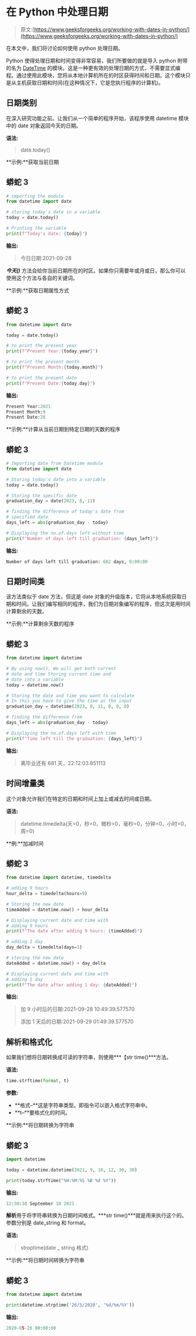 # 在 Python 中处理日期

> 原文:[https://www.geeksforgeeks.org/working-with-dates-in-python/](https://www.geeksforgeeks.org/working-with-dates-in-python/)

在本文中，我们将讨论如何使用 python 处理日期。

Python 使得处理日期和时间变得非常容易，我们所要做的就是导入 python 附带的名为 [DateTime](https://www.geeksforgeeks.org/python-datetime-module/) 的模块。这是一种更有效的处理日期的方式，不需要显式编程。通过使用此模块，您将从本地计算机所在的时区获得时间和日期。这个模块只是从主机获取日期和时间(在这种情况下，它是您执行程序的计算机)。

## 日期类别

在深入研究功能之前。让我们从一个简单的程序开始，该程序使用 datetime 模块中的 date 对象返回今天的日期。

**语法:**

> date.today()

**示例:**获取当前日期

## 蟒蛇 3

```py
# importing the module
from datetime import date

# storing today's date in a variable
today = date.today()

# Printing the variable
print(f"Today's date: {today}")
```

**输出:**

> 今日日期:2021-09-28

***今天()*** 方法会给你当前日期所在的时区。如果你只需要年或月或日，那么你可以使用这个方法与各自的关键词。

**示例:**获取日期属性方式

## 蟒蛇 3

```py
from datetime import date

today = date.today()

# to print the present year
print(f"Present Year:{today.year}")

# to print the present month
print(f"Present Month:{today.month}")

# to print the present date
print(f"Present Date:{today.day}")
```

**输出:**

```py
Present Year:2021
Present Month:9
Present Date:28
```

**示例:**计算从当前日期到特定日期的天数的程序

## 蟒蛇 3

```py
# Importing date from Datetime module
from datetime import date

# Storing today's date into a variable
today = date.today()

# Storing the specific date
graduation_day = date(2023, 8, 11)

# finding the difference of today's date from 
# specified date
days_left = abs(graduation_day - today)

# Displaying the no.of.days left without time
print(f"Number of days left till graduation: {days_left}")
```

**输出:**

```py
Number of days left till graduation: 682 days, 0:00:00
```

## 日期时间类

该方法类似于 date 方法，但这是 date 对象的升级版本，它将从本地系统获取日期和时间。让我们编写相同的程序，我们为日期对象编写的程序，但这次是用时间计算剩余的天数。

**示例:**计算剩余天数的程序

## 蟒蛇 3

```py
from datetime import datetime

# By using now(), We will get both current 
# date and time Storing current time and
# date into a variable
today = datetime.now()

# Storing the date and time you want to calculate
# In this you have to give the time as the input
graduation_day = datetime(2023, 8, 11, 0, 0, 0)

# finding the difference from
days_left = abs(graduation_day - today)

# Displaying the no.of.days left with time
print(f"Time left till the graduation: {days_left}")
```

**输出:**

> 离毕业还有 681 天，22:12:03.851113

## 时间增量类

这个对象允许我们在特定的日期和时间上加上或减去时间或日期。

**语法:**

> datetime.timedelta(天=0，秒=0，微秒=0，毫秒=0，分钟=0，小时=0，周=0)

**例:**加减时间

## 蟒蛇 3

```py
from datetime import datetime, timedelta

# adding 9 hours
hour_delta = timedelta(hours=9)

# Storing the new date
timeAdded = datetime.now() + hour_delta

# Displaying current date and time with 
# adding 9 hours
print(f"The date after adding 9 hours: {timeAdded}")

# adding 1 day
day_delta = timedelta(days=1)

# storing the new date
dateAdded = datetime.now() + day_delta

# Displaying current date and time with 
# adding 1 day
print(f"The date after adding 1 day: {dateAdded}")
```

**输出:**

> 加 9 小时后的日期:2021-09-28 10:49:39.577570
> 
> 添加 1 天后的日期:2021-09-29 01:49:39.577570

## 解析和格式化

如果我们想将日期转换成可读的字符串，则使用***【str time()***方法。

**语法:**

```py
time.strftime(format, t)
```

**参数:**

*   **格式–**这是字符串类型。即指令可以嵌入格式字符串中。
*   **t–**要格式化的时间。

**示例:**将日期转换为字符串

## 蟒蛇 3

```py
import datetime

today = datetime.datetime(2021, 9, 10, 12, 30, 30)

print(today.strftime("%H:%M:%S %B %d %Y"))
```

**输出:**

```py
12:30:30 September 10 2021
```

**解析**用于将字符串转换为日期时间格式。***str time()***就是用来执行这个的。参数分别是 date_string 和 format。

**语法:**

> stroptime(date _ string 格式)

**示例:**将日期时间转换为字符串

## 蟒蛇 3

```py
from datetime import datetime

print(datetime.strptime('26/5/2020', '%d/%m/%Y'))
```

**输出:**

```py
2020-05-26 00:00:00
```
